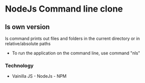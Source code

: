 # NodeJs Command line clone

## ls own version
 
ls command prints out files and folders in the current directory or in relative/absolute paths

* To run the application on the command line, use command "nls"

### Technology

* Vainilla JS - NodeJs - NPM

